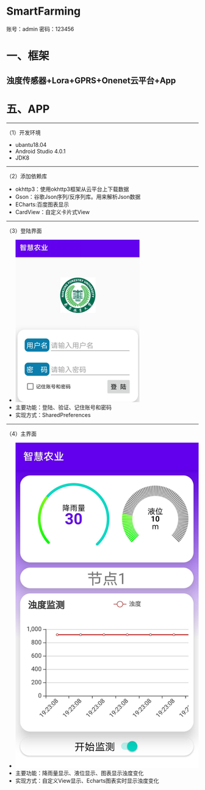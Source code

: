 # SmartFarming
账号：admin 密码：123456
# 一、框架
浊度传感器+Lora+GPRS+Onenet云平台+App
---
# 五、APP
---
（1）开发环境
* ubantu18.04
* Android Studio 4.0.1
* JDK8
---
（2）添加依赖库
* okhttp3：使用okhttp3框架从云平台上下载数据
* Gson：谷歌Json序列/反序列库。用来解析Json数据
* ECharts:百度图表显示
* CardView：自定义卡片式View
---
（3）登陆界面
* ![](https://github.com/17302550114/SmartFarming/blob/master/%E7%99%BB%E5%BD%95%E7%95%8C%E9%9D%A2.png)
* 主要功能：登陆、验证、记住账号和密码
* 实现方式：SharedPreferences
---
（4）主界面
* ![](https://github.com/17302550114/SmartFarming/blob/master/%E4%B8%BB%E7%95%8C%E9%9D%A2.png)
* 主要功能：降雨量显示、液位显示、图表显示浊度变化
* 实现方式：自定义View显示、Echarts图表实时显示浊度变化
